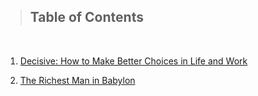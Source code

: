> ## Table of Contents

&nbsp;

1. [Decisive: How to Make Better Choices in Life and Work](SummariesWithNotes/Book-Decisive.md)

2. [The Richest Man in Babylon](SummariesWithNotes/Book-The_Richest_Man_Babylon.md)